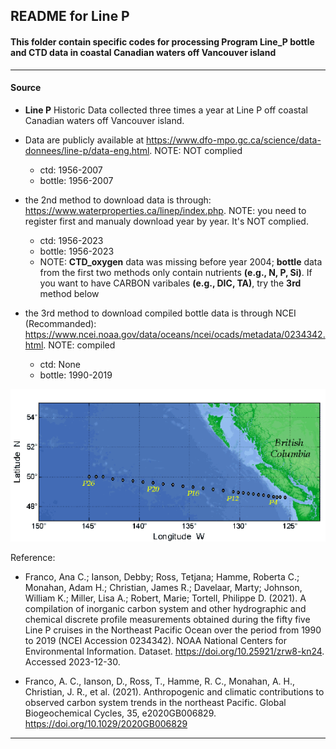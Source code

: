 ## README for Line P

#### This folder contain specific codes for processing Program Line_P bottle and CTD data in coastal Canadian waters off Vancouver island

---

#### Source

- **Line P** Historic Data collected three times a year at Line P off coastal Canadian waters off Vancouver island.
- Data are publicly available at https://www.dfo-mpo.gc.ca/science/data-donnees/line-p/data-eng.html.  NOTE: NOT complied
  
  - ctd: 1956-2007
  - bottle: 1956-2007
    
- the 2nd method to download data is through: https://www.waterproperties.ca/linep/index.php. NOTE: you need to register first and manualy download year by year. It's NOT complied.
  
  - ctd: 1956-2023 
  - bottle: 1956-2023
  - NOTE: **CTD_oxygen** data was missing before year 2004; **bottle** data from the first two methods only contain nutrients **(e.g., N, P, Si)**. If you want to have CARBON varibales **(e.g., DIC, TA)**, try the **3rd** method below


- the 3rd method to download compiled bottle data is through NCEI (Recommanded): https://www.ncei.noaa.gov/data/oceans/ncei/ocads/metadata/0234342.html.   NOTE: compiled
  
  - ctd: None
  - bottle: 1990-2019
  

<p align="center">
  <img src="plot/Line_P.gif" alt="Figure 1. Line_P)">
</p>

Reference:

- Franco, Ana C.; Ianson, Debby; Ross, Tetjana; Hamme, Roberta C.; Monahan, Adam H.; Christian, James R.; Davelaar, Marty; Johnson, William K.; Miller, Lisa A.; Robert, Marie; Tortell, Philippe D. (2021). A compilation of inorganic carbon system and other hydrographic and chemical discrete profile measurements obtained during the fifty five Line P cruises in the Northeast Pacific Ocean over the period from 1990 to 2019 (NCEI Accession 0234342). NOAA National Centers for Environmental Information. Dataset. https://doi.org/10.25921/zrw8-kn24. Accessed 2023-12-30.

- Franco, A. C., Ianson, D., Ross, T., Hamme, R. C., Monahan, A. H., Christian, J. R., et al. (2021). Anthropogenic and climatic contributions to observed carbon system trends in the northeast Pacific. Global Biogeochemical Cycles, 35, e2020GB006829. https://doi.org/10.1029/2020GB006829

---

